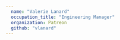 ```yaml
---
  name: "Valerie Lanard"
  occupation_title: "Engineering Manager"
  organization: Patreon
  github: "vlanard"
---
```

